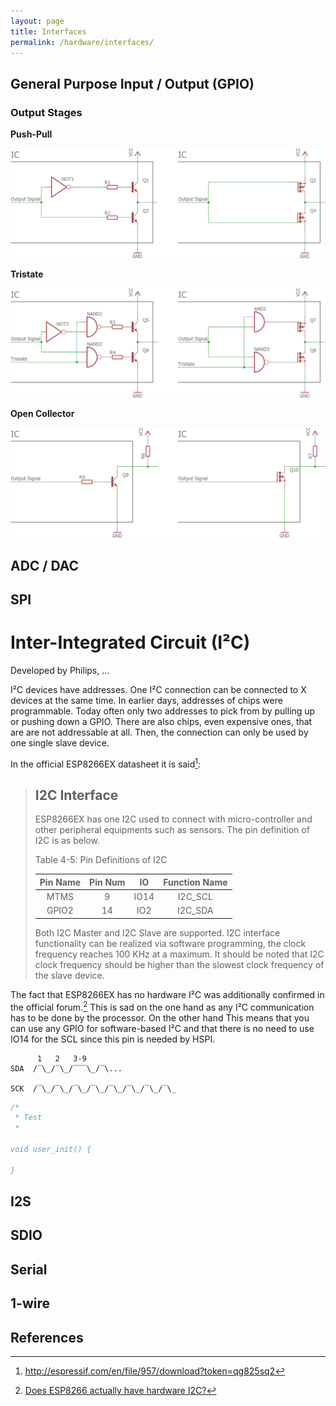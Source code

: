 ```yaml
---
layout: page
title: Interfaces
permalink: /hardware/interfaces/
---
```


General Purpose Input / Output (GPIO)
-------------------------------------

### Output Stages

**Push-Pull**

![Push-Pull](/media/hardware/basics/push-pull.png)

**Tristate**

![Tristate](/media/hardware/basics/tristate.png)

**Open Collector**

![Open-Collector](/media/hardware/basics/open-collector.png)

ADC / DAC
---------

SPI
---


Inter-Integrated Circuit (I²C)
==============================

Developed by Philips, ...

I²C devices have addresses.
One I²C connection can be connected to X devices at the same time.
In earlier days, addresses of chips were programmable.
Today often only two addresses to pick from by pulling up or pushing down a GPIO.
There are also chips, even expensive ones, that are are not addressable at all.
Then, the connection can only be used by one single slave device.

In the official ESP8266EX datasheet it is said[^datasheet]:

> I2C Interface
> -------------
>
> ESP8266EX has one I2C used to connect with micro-controller and other peripheral equipments such as sensors.
> The pin definition of I2C is as below.
>
> Table 4-5: Pin Definitions of I2C
>
> | Pin Name | Pin Num | IO    | Function Name |
> |:--------:|:-------:|:-----:|:-------------:|
> | MTMS     | 9       | IO14  | I2C_SCL       |
> | GPIO2    | 14      | IO2   | I2C_SDA       |
>
> Both I2C Master and I2C Slave are supported.
> I2C interface functionality can be realized via software programming, the clock frequency reaches 100 KHz at a maximum.
> It should be noted that I2C clock frequency should be higher than the slowest clock frequency of the slave device.

The fact that ESP8266EX has no hardware I²C was additionally confirmed in the official forum.[^no-hardware-i2c]
This is sad on the one hand as any I²C communication has to be done by the processor.
On the other hand This means that you can use any GPIO for software-based I²C and that there is no need to use IO14 for the SCL since this pin is needed by HSPI.

```
      1   2   3-9
SDA  /‾\_/‾\_/‾‾‾\_/‾\...

SCK  /‾\_/‾\_/‾\_/‾\_/‾\_/‾\_/‾\_/‾\_
```


```c
/*
 * Test
 *

void user_init() {
    
}
```


I2S
---

SDIO
----

Serial
------

1-wire
------


References
----------

[^datasheet]: <http://espressif.com/en/file/957/download?token=qg825sq2>
[^no-hardware-i2c]: [Does ESP8266 actually have hardware I2C?](http://bbs.espressif.com/viewtopic.php?t=1032)